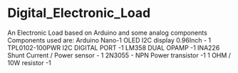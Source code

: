 # Digital_Electronic_Load
An Electronic Load based on Arduino and some analog components
Components used are:
Arduino Nano-1
OLED I2C display 0.96Inch - 1
TPL0102-100PWR I2C DIGITAL PORT -1
LM358  DUAL OPAMP -1
INA226 Shunt Current / Power sensor - 1
2N3055 - NPN Power transistor -1
1 OHM / 10W resistor -1
